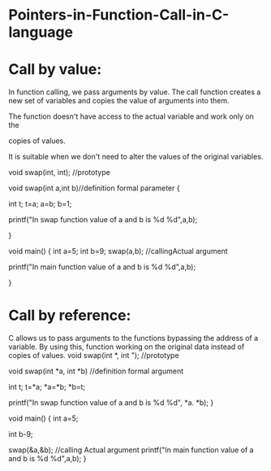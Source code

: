 # Pointers-in-Function-Call-in-C-language

# Call by value:

In function calling, we pass arguments by value. The call function creates a new set of variables and copies the value of arguments into them.

The function doesn't have access to the actual variable and work only on the

copies of values.

It is suitable when we don't need to alter the values of the original variables.

void swap(int, int); //prototype


void swap(int a,int b)//definition formal parameter
{

int t;
t=a;
a=b;
b=1;

printf("In swap function value of a and b is %d %d",a,b);

}

void main() { 
int a=5;
int b=9;
swap(a,b); //callingActual argument

printf("In main function value of a and b is %d %d",a,b);

}



# Call by reference:
C allows us to pass arguments to the functions bypassing the address of a variable. By using this, function working on the original data instead of copies of values.
 void swap(int *, int "); //prototype

void swap(int *a, int *b) //definition formal argument

int t;
t=*a;
*a=*b;
*b=t;

printf("In swap function value of a and b is %d %d", *a. *b);
}

void main()
{
int a=5;

int b-9;

swap(&a,&b); //calling Actual argument printf("In main function value of a and b is %d %d",a,b);
}



